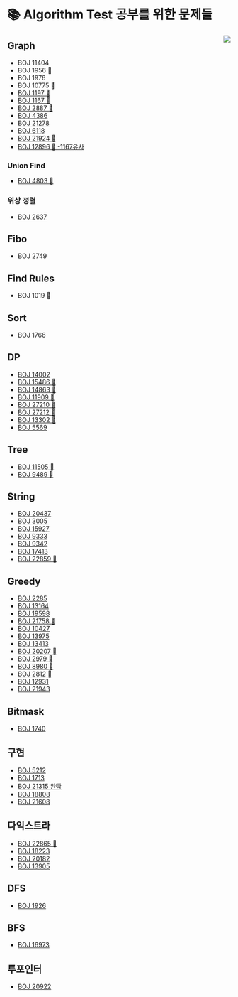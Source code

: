 # 📚 Algorithm Test 공부를 위한 문제들 

<img align='right' src="http://mazassumnida.wtf/api/v2/generate_badge?boj=kny8092">





## Graph
+ BOJ 11404
+ BOJ 1956 🤔
+ BOJ 1976
+ BOJ 10775 🤔
+ [BOJ 1197 🤔](https://github.com/NaayoungKwon/AlgorithmStudy/tree/main/%EB%B0%B1%EC%A4%80/Gold/1197.%E2%80%85%EC%B5%9C%EC%86%8C%E2%80%85%EC%8A%A4%ED%8C%A8%EB%8B%9D%E2%80%85%ED%8A%B8%EB%A6%AC)
+ [BOJ 1167 🤔](https://github.com/NaayoungKwon/AlgorithmStudy/tree/main/%EB%B0%B1%EC%A4%80/Gold/1167.%E2%80%85%ED%8A%B8%EB%A6%AC%EC%9D%98%E2%80%85%EC%A7%80%EB%A6%84)
+ [BOJ 2887 🤔](https://github.com/NaayoungKwon/AlgorithmStudy/tree/main/%EB%B0%B1%EC%A4%80/Platinum/2887.%E2%80%85%ED%96%89%EC%84%B1%E2%80%85%ED%84%B0%EB%84%90)
+ [BOJ 4386](https://github.com/NaayoungKwon/AlgorithmStudy/tree/main/%EB%B0%B1%EC%A4%80/Gold/4386.%E2%80%85%EB%B3%84%EC%9E%90%EB%A6%AC%E2%80%85%EB%A7%8C%EB%93%A4%EA%B8%B0)
+ [BOJ 21278](https://github.com/NaayoungKwon/AlgorithmStudy/tree/main/%EB%B0%B1%EC%A4%80/Gold/21278.%E2%80%85%ED%98%B8%EC%84%9D%EC%9D%B4%E2%80%85%EB%91%90%E2%80%85%EB%A7%88%EB%A6%AC%E2%80%85%EC%B9%98%ED%82%A8)
+ [BOJ 6118](https://github.com/NaayoungKwon/AlgorithmStudy/tree/main/%EB%B0%B1%EC%A4%80/Silver/6118.%E2%80%85%EC%88%A8%EB%B0%94%EA%BC%AD%EC%A7%88)
+ [BOJ 21924 🤔](https://github.com/NaayoungKwon/AlgorithmStudy/tree/main/%EB%B0%B1%EC%A4%80/Gold/21924.%E2%80%85%EB%8F%84%EC%8B%9C%E2%80%85%EA%B1%B4%EC%84%A4)
+ [BOJ 12896 🤔 -1167유사 ](https://github.com/NaayoungKwon/AlgorithmStudy/tree/main/%EB%B0%B1%EC%A4%80/Gold/12896.%E2%80%85%EC%8A%A4%ED%81%AC%EB%A3%A8%EC%A7%80%E2%80%85%EB%AF%BC%ED%98%B8)

### Union Find
+ [BOJ 4803 🤔](https://github.com/NaayoungKwon/AlgorithmStudy/tree/main/%EB%B0%B1%EC%A4%80/Gold/4803.%E2%80%85%ED%8A%B8%EB%A6%AC)

### 위상 정렬

+ [BOJ 2637](https://github.com/NaayoungKwon/AlgorithmStudy/tree/main/%EB%B0%B1%EC%A4%80/Gold/2637.%E2%80%85%EC%9E%A5%EB%82%9C%EA%B0%90%E2%80%85%EC%A1%B0%EB%A6%BD)

## Fibo
+ BOJ 2749

## Find Rules
+ BOJ 1019 🤔

## Sort
+ BOJ 1766

## DP
+ [BOJ 14002](https://github.com/NaayoungKwon/AlgorithmStudy/tree/main/%EB%B0%B1%EC%A4%80/Gold/14002.%E2%80%85%EA%B0%80%EC%9E%A5%E2%80%85%EA%B8%B4%E2%80%85%EC%A6%9D%EA%B0%80%ED%95%98%EB%8A%94%E2%80%85%EB%B6%80%EB%B6%84%E2%80%85%EC%88%98%EC%97%B4%E2%80%854)
+ [BOJ 15486 🤔](https://github.com/NaayoungKwon/AlgorithmStudy/tree/main/%EB%B0%B1%EC%A4%80/Gold/15486.%E2%80%85%ED%87%B4%EC%82%AC%E2%80%852)
+ [BOJ 14863 🤔](https://github.com/NaayoungKwon/AlgorithmStudy/tree/main/%EB%B0%B1%EC%A4%80/Gold/14863.%E2%80%85%EC%84%9C%EC%9A%B8%EC%97%90%EC%84%9C%E2%80%85%EA%B2%BD%EC%82%B0%EA%B9%8C%EC%A7%80)
+ [BOJ 11909 🤔](https://github.com/NaayoungKwon/AlgorithmStudy/tree/main/%EB%B0%B1%EC%A4%80/Gold/11909.%E2%80%85%EB%B0%B0%EC%97%B4%E2%80%85%ED%83%88%EC%B6%9C)
+ [BOJ 27210 🤔](https://github.com/NaayoungKwon/AlgorithmStudy/tree/main/%EB%B0%B1%EC%A4%80/Gold/27210.%E2%80%85%EC%8B%A0%EC%9D%84%E2%80%85%EB%AA%A8%EC%8B%9C%EB%8A%94%E2%80%85%EC%82%AC%EB%8B%B9)
+ [BOJ 27212 🤔](https://github.com/NaayoungKwon/AlgorithmStudy/tree/main/%EB%B0%B1%EC%A4%80/Gold/27212.%E2%80%85%EB%AF%B8%ED%8C%85)
+ [BOJ 13302 🤔](https://github.com/NaayoungKwon/AlgorithmStudy/tree/main/%EB%B0%B1%EC%A4%80/Gold/13302.%E2%80%85%EB%A6%AC%EC%A1%B0%ED%8A%B8)
+ [BOJ 5569](https://github.com/NaayoungKwon/AlgorithmStudy/tree/main/%EB%B0%B1%EC%A4%80/Gold/5569.%E2%80%85%EC%B6%9C%EA%B7%BC%E2%80%85%EA%B2%BD%EB%A1%9C)

## Tree
+ [BOJ 11505 🤔](https://github.com/NaayoungKwon/AlgorithmStudy/tree/main/%EB%B0%B1%EC%A4%80/Gold/11505.%E2%80%85%EA%B5%AC%EA%B0%84%E2%80%85%EA%B3%B1%E2%80%85%EA%B5%AC%ED%95%98%EA%B8%B0)
+ [BOJ 9489 🤔](https://github.com/NaayoungKwon/AlgorithmStudy/tree/main/%EB%B0%B1%EC%A4%80/Gold/9489.%E2%80%85%EC%82%AC%EC%B4%8C)

## String
+ [BOJ 20437](https://github.com/NaayoungKwon/AlgorithmStudy/tree/main/%EB%B0%B1%EC%A4%80/Gold/20437.%E2%80%85%EB%AC%B8%EC%9E%90%EC%97%B4%E2%80%85%EA%B2%8C%EC%9E%84%E2%80%852)
+ [BOJ 3005](https://github.com/NaayoungKwon/AlgorithmStudy/tree/main/%EB%B0%B1%EC%A4%80/Silver/3005.%E2%80%85%ED%81%AC%EB%A1%9C%EC%8A%A4%EC%9B%8C%EB%93%9C%E2%80%85%ED%8D%BC%EC%A6%90%E2%80%85%EC%B3%90%EB%8B%A4%EB%B3%B4%EA%B8%B0)
+ [BOJ 15927](https://github.com/NaayoungKwon/AlgorithmStudy/tree/main/%EB%B0%B1%EC%A4%80/Gold/15927.%E2%80%85%ED%9A%8C%EB%AC%B8%EC%9D%80%E2%80%85%ED%9A%8C%EB%AC%B8%EC%95%84%EB%8B%88%EC%95%BC%EF%BC%81%EF%BC%81)
+ [BOJ 9333](https://github.com/NaayoungKwon/AlgorithmStudy/tree/main/%EB%B0%B1%EC%A4%80/Bronze/9933.%E2%80%85%EB%AF%BC%EA%B7%A0%EC%9D%B4%EC%9D%98%E2%80%85%EB%B9%84%EB%B0%80%EB%B2%88%ED%98%B8)
+ [BOJ 9342](https://github.com/NaayoungKwon/AlgorithmStudy/tree/main/%EB%B0%B1%EC%A4%80/Silver/9342.%E2%80%85%EC%97%BC%EC%83%89%EC%B2%B4)
+ [BOJ 17413](https://github.com/NaayoungKwon/AlgorithmStudy/tree/main/%EB%B0%B1%EC%A4%80/Silver/17413.%E2%80%85%EB%8B%A8%EC%96%B4%E2%80%85%EB%92%A4%EC%A7%91%EA%B8%B0%E2%80%852)
+ [BOJ 22859 🤔](https://github.com/NaayoungKwon/AlgorithmStudy/tree/main/%EB%B0%B1%EC%A4%80/Gold/22859.%E2%80%85HTML%E2%80%85%ED%8C%8C%EC%8B%B1)

## Greedy
+ [BOJ 2285](https://github.com/NaayoungKwon/AlgorithmStudy/tree/main/%EB%B0%B1%EC%A4%80/Gold/2285.%E2%80%85%EC%9A%B0%EC%B2%B4%EA%B5%AD)
+ [BOJ 13164](https://github.com/NaayoungKwon/AlgorithmStudy/tree/main/%EB%B0%B1%EC%A4%80/Gold/13164.%E2%80%85%ED%96%89%EB%B3%B5%E2%80%85%EC%9C%A0%EC%B9%98%EC%9B%90)
+ [BOJ 19598](https://github.com/NaayoungKwon/AlgorithmStudy/tree/main/%EB%B0%B1%EC%A4%80/Gold/19598.%E2%80%85%EC%B5%9C%EC%86%8C%E2%80%85%ED%9A%8C%EC%9D%98%EC%8B%A4%E2%80%85%EA%B0%9C%EC%88%98)
+ [BOJ 21758 🤔](https://github.com/NaayoungKwon/AlgorithmStudy/tree/main/%EB%B0%B1%EC%A4%80/Gold/21758.%E2%80%85%EA%BF%80%E2%80%85%EB%94%B0%EA%B8%B0)
+ [BOJ 10427](https://github.com/NaayoungKwon/AlgorithmStudy/tree/main/%EB%B0%B1%EC%A4%80/Gold/10427.%E2%80%85%EB%B9%9A)
+ [BOJ 13975](https://github.com/NaayoungKwon/AlgorithmStudy/tree/main/%EB%B0%B1%EC%A4%80/Gold/13975.%E2%80%85%ED%8C%8C%EC%9D%BC%E2%80%85%ED%95%A9%EC%B9%98%EA%B8%B0%E2%80%853)
+ [BOJ 13413](https://github.com/NaayoungKwon/AlgorithmStudy/tree/main/%EB%B0%B1%EC%A4%80/Silver/13413.%E2%80%85%EC%98%A4%EC%85%80%EB%A1%9C%E2%80%85%EC%9E%AC%EB%B0%B0%EC%B9%98)
+ [BOJ 20207 🤔](https://github.com/NaayoungKwon/AlgorithmStudy/tree/main/%EB%B0%B1%EC%A4%80/Silver/20207.%E2%80%85%EB%8B%AC%EB%A0%A5)
+ [BOJ 2979 🤔](https://github.com/NaayoungKwon/AlgorithmStudy/tree/main/%EB%B0%B1%EC%A4%80/Gold/2879.%E2%80%85%EC%BD%94%EB%94%A9%EC%9D%80%E2%80%85%EC%98%88%EC%81%98%EA%B2%8C)
+ [BOJ 8980 🤔](https://github.com/NaayoungKwon/AlgorithmStudy/tree/main/%EB%B0%B1%EC%A4%80/Gold/8980.%E2%80%85%ED%83%9D%EB%B0%B0)
+ [BOJ 2812 🤔](https://github.com/NaayoungKwon/AlgorithmStudy/tree/main/%EB%B0%B1%EC%A4%80/Gold/2812.%E2%80%85%ED%81%AC%EA%B2%8C%E2%80%85%EB%A7%8C%EB%93%A4%EA%B8%B0)
+ [BOJ 12931](https://github.com/NaayoungKwon/AlgorithmStudy/tree/main/%EB%B0%B1%EC%A4%80/Gold/12931.%E2%80%85%EB%91%90%E2%80%85%EB%B0%B0%E2%80%85%EB%8D%94%ED%95%98%EA%B8%B0)
+ [BOJ 21943](https://github.com/NaayoungKwon/AlgorithmStudy/tree/main/%EB%B0%B1%EC%A4%80/Gold/21943.%E2%80%85%EC%97%B0%EC%82%B0%E2%80%85%EC%B5%9C%EB%8C%80%EB%A1%9C)

## Bitmask
+ [BOJ 1740](https://github.com/NaayoungKwon/AlgorithmStudy/tree/main/%EB%B0%B1%EC%A4%80/Silver/1740.%E2%80%85%EA%B1%B0%EB%93%AD%EC%A0%9C%EA%B3%B1)

## 구현
+ [BOJ 5212](https://github.com/NaayoungKwon/AlgorithmStudy/tree/main/%EB%B0%B1%EC%A4%80/Silver/5212.%E2%80%85%EC%A7%80%EA%B5%AC%E2%80%85%EC%98%A8%EB%82%9C%ED%99%94)
+ [BOJ 1713](https://github.com/NaayoungKwon/AlgorithmStudy/tree/main/%EB%B0%B1%EC%A4%80/Silver/1713.%E2%80%85%ED%9B%84%EB%B3%B4%E2%80%85%EC%B6%94%EC%B2%9C%ED%95%98%EA%B8%B0)
+ [BOJ 21315 완탐](https://github.com/NaayoungKwon/AlgorithmStudy/tree/main/%EB%B0%B1%EC%A4%80/Gold/21315.%E2%80%85%EC%B9%B4%EB%93%9C%E2%80%85%EC%84%9E%EA%B8%B0)
+ [BOJ 18808](https://github.com/NaayoungKwon/AlgorithmStudy/tree/main/%EB%B0%B1%EC%A4%80/Gold/18808.%E2%80%85%EC%8A%A4%ED%8B%B0%EC%BB%A4%E2%80%85%EB%B6%99%EC%9D%B4%EA%B8%B0)
+ [BOJ 21608](https://github.com/NaayoungKwon/AlgorithmStudy/tree/main/%EB%B0%B1%EC%A4%80/Gold/21608.%E2%80%85%EC%83%81%EC%96%B4%E2%80%85%EC%B4%88%EB%93%B1%ED%95%99%EA%B5%90)

## 다익스트라
+ [BOJ 22865 🤔](https://github.com/NaayoungKwon/AlgorithmStudy/tree/main/%EB%B0%B1%EC%A4%80/Gold/22865.%E2%80%85%EA%B0%80%EC%9E%A5%E2%80%85%EB%A8%BC%E2%80%85%EA%B3%B3)
+ [BOJ 18223](https://github.com/NaayoungKwon/AlgorithmStudy/tree/main/%EB%B0%B1%EC%A4%80/Gold/18223.%E2%80%85%EB%AF%BC%EC%A4%80%EC%9D%B4%EC%99%80%E2%80%85%EB%A7%88%EC%82%B0%E2%80%85%EA%B7%B8%EB%A6%AC%EA%B3%A0%E2%80%85%EA%B1%B4%EC%9A%B0)
+ [BOJ 20182](https://github.com/NaayoungKwon/AlgorithmStudy/tree/main/%EB%B0%B1%EC%A4%80/Gold/20182.%E2%80%85%EA%B3%A8%EB%AA%A9%E2%80%85%EB%8C%80%EC%9E%A5%E2%80%85%ED%98%B8%EC%84%9D%E2%80%85%EF%BC%8D%E2%80%85%ED%9A%A8%EC%9C%A8%EC%84%B1%E2%80%851)
+ [BOJ 13905](https://github.com/NaayoungKwon/AlgorithmStudy/tree/main/%EB%B0%B1%EC%A4%80/Gold/13905.%E2%80%85%EC%84%B8%EB%B6%80)

## DFS
+ [BOJ 1926](https://github.com/NaayoungKwon/AlgorithmStudy/tree/main/%EB%B0%B1%EC%A4%80/Silver/1926.%E2%80%85%EA%B7%B8%EB%A6%BC)

## BFS
+ [BOJ 16973](https://github.com/NaayoungKwon/AlgorithmStudy/tree/main/%EB%B0%B1%EC%A4%80/Gold/16973.%E2%80%85%EC%A7%81%EC%82%AC%EA%B0%81%ED%98%95%E2%80%85%ED%83%88%EC%B6%9C)

## 투포인터
+ [BOJ 20922](https://github.com/NaayoungKwon/AlgorithmStudy/tree/main/%EB%B0%B1%EC%A4%80/Silver/20922.%E2%80%85%EA%B2%B9%EC%B9%98%EB%8A%94%E2%80%85%EA%B1%B4%E2%80%85%EC%8B%AB%EC%96%B4)
